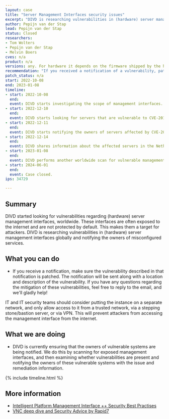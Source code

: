 ```yaml
---
layout: case
title: "Server Management Interfaces security issues" 
excerpt: "DIVD is researching vulnerabilities in (hardware) server management interfaces globally and notifying the owners of misconfigured services."
author: Pepijn van der Stap
lead: Pepijn van der Stap
status: Closed
researchers:
- Tom Wolters
- Pepijn van der Stap
- Melvin Boers
cves: n/a
product: n/a
versions: any. For hardware it depends on the firmware shipped by the hardware vendor
recommendation: "If you received a notification of a vulnerability, patch your system with the information provided in the notification."
patch_status: n/a
start: 2022-10-08
end: 2023-01-08
timeline:
- start: 2022-10-08
  end:
  event: DIVD starts investigating the scope of management interfaces.
- start: 2022-12-10
  end:
  event: DIVD starts looking for servers that are vulnerable to CVE-2013-4786.
- start: 2022-12-11
  end:
  event: DIVD starts notifying the owners of servers affected by CVE-2013-4786.
- start: 2022-12-14
  end:
  event: DIVD shares information about the affected servers in the Netherlands with the Digital Trust Center & het Nederlands Security Meldpunt.
- start: 2023-01-08
  end:
  event: DIVD performs another worldwide scan for vulnerable management interfaces, informing the owners of the affected servers and shares relevant data with Digital Trust Center & het Nederlands Security Meldpunt.
- start: 2024-06-01
  end:
  event: Case closed.
ips: 34729

---
```


## Summary

DIVD started looking for vulnerabilities regarding (hardware) server management interfaces, worldwide. These interfaces are often exposed to the internet and are not protected by default. This makes them a target for attackers. DIVD is researching vulnerabilities in (hardware) server management interfaces globally and notifying the owners of misconfigured services.


## What you can do

* If you receive a notification, make sure the vulnerability described in that notification is patched. The notification will be sent along with a location and description of the vulnerability. If you have any questions regarding the mitigation of these vulnerabilities, feel free to reply to the email, and we'll gladly help!

IT and IT security teams should consider putting the instance on a separate network, and only allow access to it from a trusted network, via a stepping stone/bastion server, or via VPN. This will prevent attackers from accessing the management interface from the internet.

## What we are doing

* DIVD is currently ensuring that the owners of vulnerable systems are being notified. We do this by scanning for exposed management interfaces, and then examining whether vulnerabilities are present and notifying the owners of these vulnerable systems with the issue and remediation information.

{% include timeline.html %}

## More information
* [Intelligent Platform Management Interface ++ Security Best Practises](http://fish2.com/ipmi/bp.pdf)
* [VNC deep dive and Security Advice by Rapid7](https://www.rapid7.com/blog/post/2020/10/09/nicer-protocol-deep-dive-internet-exposure-of-vnc/)

